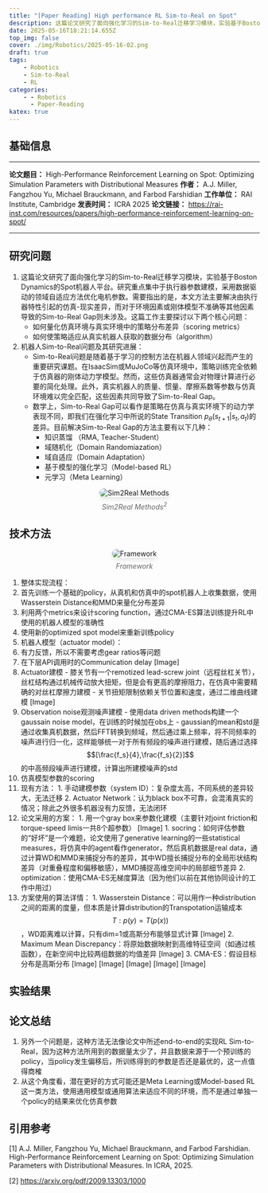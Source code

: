 ```yaml
---
title: "[Paper Reading] High performance RL Sim-to-Real on Spot"
description: 这篇论文研究了面向强化学习的Sim-to-Real迁移学习模块，实验基于Boston Dynamics的Spot机器人平台。研究重点集中于执行器参数建模，采用数据驱动的领域自适应方法优化电机参数。
date: 2025-05-16T18:21:14.655Z
top_img: false
cover: ./img/Robotics/2025-05-16-02.png
draft: true
tags:
    - Robotics
    - Sim-to-Real
    - RL
categories:
    - - Robotics
      - Paper-Reading
katex: true
---
```


## 基础信息

---

**论文题目：** High-Performance Reinforcement Learning on Spot: Optimizing Simulation Parameters with Distributional Measures
**作者：** A.J. Miller, Fangzhou Yu, Michael Brauckmann, and Farbod Farshidian
**工作单位：** RAI Institute, Cambridge
**发表时间：** ICRA 2025
**论文链接：** https://rai-inst.com/resources/papers/high-performance-reinforcement-learning-on-spot/

---

## 研究问题

1. 这篇论文研究了面向强化学习的Sim-to-Real迁移学习模块，实验基于Boston Dynamics的Spot机器人平台。研究重点集中于执行器参数建模，采用数据驱动的领域自适应方法优化电机参数。需要指出的是，本文方法主要解决由执行器特性引起的仿真-现实差异，而对于环境因素或刚体模型不准确等其他因素导致的Sim-to-Real Gap则未涉及。这篇工作主要探讨以下两个核心问题：
    * 如何量化仿真环境与真实环境中的策略分布差异（scoring metrics）
    * 如何使策略适应从真实机器人获取的数据分布（algorithm）
2. 机器人Sim-to-Real问题及其研究进展：
    * Sim-to-Real问题是随着基于学习的控制方法在机器人领域兴起而产生的重要研究课题。在IsaacSim或MuJoCo等仿真环境中，策略训练完全依赖于仿真器的刚体动力学模型。然而，这些仿真器通常会对物理计算进行必要的简化处理。此外，真实机器人的质量、惯量、摩擦系数等参数与仿真环境难以完全匹配，这些因素共同导致了Sim-to-Real Gap。
    * 数学上，Sim-to-Real Gap可以看作是策略在仿真与真实环境下的动力学表现不同，即我们在强化学习中所说的State Transition $p_{\theta}(s_{t+1} | s_t, a_t)$的差异。目前解决Sim-to-Real Gap的方法主要有以下几种：
      * 知识蒸馏 （RMA, Teacher-Student）
      * 域随机化（Domain Randomiazation）
      * 域自适应（Domain Adaptation）
      * 基于模型的强化学习（Model-based RL）
      * 元学习（Meta Learning）

<!-- FM:Snippet:Start data:{"id":"img","fields":[]} -->
<div style="text-align: center;">
  <img src="../../../../../img/Robotics/2025-05-16-01.png" alt="Sim2Real Methods" style="max-width: 80%; height: auto; border-radius: 8px; box-shadow: 0 4px 8px rgba(0,0,0,0.1);">
  <p style="color: #666; font-style: italic; margin-top: 8px;">Sim2Real Methods<sup>2</sup></p>
</div>
<!-- FM:Snippet:End -->

## 技术方法

<!-- FM:Snippet:Start data:{"id":"img","fields":[]} -->
<div style="text-align: center;">
  <img src="../../../../../img/Robotics/2025-05-16-02.png" alt="Framework" style="max-width: 100%; height: auto; border-radius: 8px; box-shadow: 0 4px 8px rgba(0,0,0,0.1);">
  <p style="color: #666; font-style: italic; margin-top: 8px;">Framework</p>
</div>
<!-- FM:Snippet:End -->

1. 整体实现流程：
  1. 首先训练一个基础的policy，从真机和仿真中的spot机器人上收集数据，使用Wasserstein Distance和MMD来量化分布差异
  2. 利用两个metrics来设计scoring function，通过CMA-ES算法训练提升RL中使用的机器人模型的准确性
  3. 使用新的optimized spot model来重新训练policy
2. 机器人模型（actuator model）：
  1. 有力反馈，所以不需要考虑gear ratios等问题
  2. 在下层API调用时的Communication delay
[Image]
  3. Actuator建模
    - 膝关节有一个remotized lead-screw joint（远程丝杠关节），丝杠结构通过机械传动放大扭矩，但是会有更高的摩擦阻力，在仿真中需要精确的对丝杠摩擦力建模
    - 关节扭矩限制依赖关节位置和速度，通过二维曲线建模
[Image]
  4. Observation noise观测噪声建模
    - 使用data driven methods构建一个gaussain noise model，在训练的时候加在obs上
    - gaussian的mean和std是通过收集真机数据，然后FFT转换到频域，然后通过乘上频率，将不同频率的噪声进行归一化，这样能够统一对于所有频段的噪声进行建模，随后通过选择$$[\frac{f_s}{4},\frac{f_s}{2}]$$的中高频段噪声进行建模，计算出所建模噪声的std
3. 仿真模型参数的scoring
  1. 现有方法：
    1. 手动建模参数（system ID）：复杂度太高，不同系统的差异较大，无法迁移
    2. Actuator Network：认为black box不可靠，会混淆真实的情况；除此之外很多机器没有力反馈，无法闭环
  2. 论文采用的方案：
    1. 用一个gray box来参数化建模（主要针对joint friction和torque-speed limis一共8个超参数）
[Image]
    1. socring：如何评估参数的“好坏”是一个难题，论文使用了generative learning的一些statistical measures，将仿真中的agent看作generator，然后真机数据是real data，通过计算WD和MMD来捕捉分布的差异，其中WD擅长捕捉分布的全局形状结构差异（对重叠程度和偏移敏感），MMD捕捉高维空间中的局部细节差异
    2. optimization：使用CMA-ES无梯度算法（因为他们以前在其他协同设计的工作中用过）
  1. 方案使用的算法详情：
    1. Wasserstein Distance：可以用作一种distribution之间的距离的度量，但本质是计算distribution的Transpotation运输成本 $$T:p(y)=T(p(x))$$，WD距离难以计算，只有dim=1或高斯分布能够显式计算
[Image]
    2. Maximum Mean Discrepancy：将原始数据映射到高维特征空间（如通过核函数），在新空间中比较两组数据的均值差异
[Image]
    3. CMA-ES：假设目标分布是高斯分布
[Image]
[Image]
[Image]
[Image]
[Image]


## 实验结果



## 论文总结

1. 另外一个问题是，这种方法无法像论文中所述end-to-end的实现RL Sim-to-Real，因为这种方法所用到的数据量太少了，并且数据来源于一个预训练的policy，当policy发生偏移后，所训练得到的参数是否还是最优的，这一点值得商榷
2. 从这个角度看，潜在更好的方式可能还是Meta Learning或Model-based RL这一类方法，使用通用模型或通用算法来适应不同的环境，而不是通过单独一个policy的结果来优化仿真参数

## 引用参考

[1] A.J. Miller, Fangzhou Yu, Michael Brauckmann, and Farbod Farshidian. High-Performance Reinforcement Learning on Spot: Optimizing Simulation Parameters with Distributional Measures. In ICRA, 2025.

[2] https://arxiv.org/pdf/2009.13303/1000

<!-- http://localhost:4000/Blogs/2025/05/16/Robotics/2025-05-16-paper-of-high-performance-spot-sim2real -->